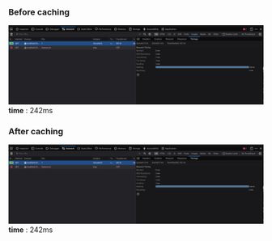 ### Before caching
![Before caching](./assets/before_caching.png)
__time__ : 242ms

### After caching
![Before caching](./assets/before_caching.png)
__time__ : 242ms
